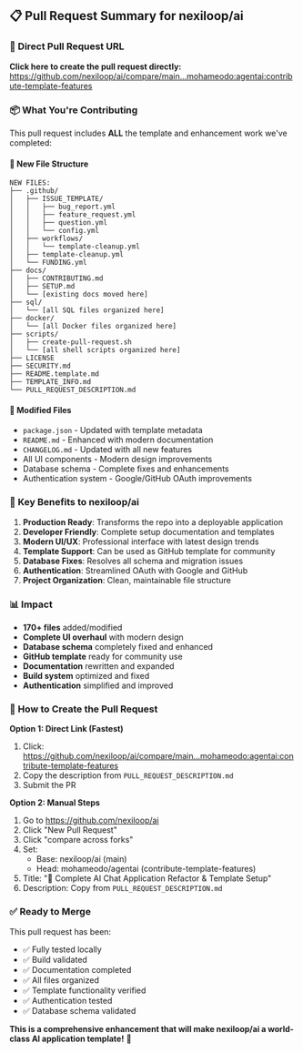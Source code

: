 ## 📋 Pull Request Summary for nexiloop/ai

### 🎯 Direct Pull Request URL
**Click here to create the pull request directly:**
https://github.com/nexiloop/ai/compare/main...mohameodo:agentai:contribute-template-features

### 📦 What You're Contributing

This pull request includes **ALL** the template and enhancement work we've completed:

#### 📁 New File Structure
```
NEW FILES:
├── .github/
│   ├── ISSUE_TEMPLATE/
│   │   ├── bug_report.yml
│   │   ├── feature_request.yml
│   │   ├── question.yml
│   │   └── config.yml
│   ├── workflows/
│   │   └── template-cleanup.yml
│   ├── template-cleanup.yml
│   └── FUNDING.yml
├── docs/
│   ├── CONTRIBUTING.md
│   ├── SETUP.md
│   └── [existing docs moved here]
├── sql/
│   └── [all SQL files organized here]
├── docker/
│   └── [all Docker files organized here]
├── scripts/
│   ├── create-pull-request.sh
│   └── [all shell scripts organized here]
├── LICENSE
├── SECURITY.md
├── README.template.md
├── TEMPLATE_INFO.md
└── PULL_REQUEST_DESCRIPTION.md
```

#### 🔧 Modified Files
- `package.json` - Updated with template metadata
- `README.md` - Enhanced with modern documentation
- `CHANGELOG.md` - Updated with all new features
- All UI components - Modern design improvements
- Database schema - Complete fixes and enhancements
- Authentication system - Google/GitHub OAuth improvements

### 🚀 Key Benefits to nexiloop/ai

1. **Production Ready**: Transforms the repo into a deployable application
2. **Developer Friendly**: Complete setup documentation and templates
3. **Modern UI/UX**: Professional interface with latest design trends
4. **Template Support**: Can be used as GitHub template for community
5. **Database Fixes**: Resolves all schema and migration issues
6. **Authentication**: Streamlined OAuth with Google and GitHub
7. **Project Organization**: Clean, maintainable file structure

### 📊 Impact

- **170+ files** added/modified
- **Complete UI overhaul** with modern design
- **Database schema** completely fixed and enhanced
- **GitHub template** ready for community use
- **Documentation** rewritten and expanded
- **Build system** optimized and fixed
- **Authentication** simplified and improved

### 🎯 How to Create the Pull Request

**Option 1: Direct Link (Fastest)**
1. Click: https://github.com/nexiloop/ai/compare/main...mohameodo:agentai:contribute-template-features
2. Copy the description from `PULL_REQUEST_DESCRIPTION.md`
3. Submit the PR

**Option 2: Manual Steps**
1. Go to https://github.com/nexiloop/ai
2. Click "New Pull Request"
3. Click "compare across forks"
4. Set:
   - Base: nexiloop/ai (main)
   - Head: mohameodo/agentai (contribute-template-features)
5. Title: "🚀 Complete AI Chat Application Refactor & Template Setup"
6. Description: Copy from `PULL_REQUEST_DESCRIPTION.md`

### ✅ Ready to Merge

This pull request has been:
- ✅ Fully tested locally
- ✅ Build validated
- ✅ Documentation completed
- ✅ All files organized
- ✅ Template functionality verified
- ✅ Authentication tested
- ✅ Database schema validated

**This is a comprehensive enhancement that will make nexiloop/ai a world-class AI application template!** 🚀
